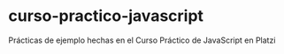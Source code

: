 # curso-practico-javascript
Prácticas de ejemplo hechas en el Curso Práctico de JavaScript en Platzi
